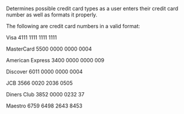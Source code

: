 Determines possible credit card types as a user enters their credit card number as well as formats it properly.

The following are credit card numbers in a valid format:

Visa	4111 1111 1111 1111

MasterCard	5500 0000 0000 0004

American Express	3400 0000 0000 009

Discover	6011 0000 0000 0004

JCB		3566 0020 2036 0505

Diners Club		3852 0000 0232 37

Maestro		6759 6498 2643 8453



